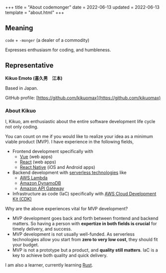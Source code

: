 +++
title = "About codemonger"
date = 2022-06-13
updated = 2022-06-13
template = "about.html"
+++

## Meaning

`code` + `-monger` (a dealer of a commodity)

Expresses enthusiasm for coding, and humbleness.

## Representative

**Kikuo Emoto (喜久男　江本)**

Based in Japan.

GitHub profile: [https://github.com/kikuomax](https://github.com/kikuomax)

### About Kikuo

I, Kikuo, am enthusiastic about the entire software development life cycle not only coding.

You can count on me if you would like to realize your idea as a minimum viable product (MVP).
I have experience in the following fields,
- Frontend development specifically with
    - [Vue](https://vuejs.org) (web apps)
    - [React](https://reactjs.org) (web apps)
    - [React Native](https://reactnative.dev) (iOS and Android apps)
- Backend development with [serverless technologies](https://aws.amazon.com/serverless/) like
    - [AWS Lambda](https://aws.amazon.com/lambda/)
    - [Amazon DynamoDB](https://aws.amazon.com/dynamodb/)
    - [Amazon API Gateway](https://aws.amazon.com/api-gateway/)
- Infrastructure as code (IaC) specifically with [AWS Cloud Development Kit (CDK)](https://aws.amazon.com/cdk/)

Why are the above experiences vital for MVP development?
- MVP development goes back and forth between frontend and backend matters.
  So having a person with **expertize in both fields is crucial** for timely delivery, and success.
- MVP development is not usually well-funded.
  As serverless technologies allow you start from **zero to very low cost**, they should fit your budget.
- MVP is not a prototype but a product, and **quality still matters**.
  IaC is a key to achieve both quality and quick delivery.

I am also a learner, currently learning [Rust](https://www.rust-lang.org).